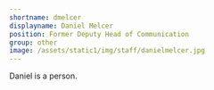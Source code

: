 ```yaml
---
shortname: dmelcer
displayname: Daniel Melcer
position: Former Deputy Head of Communication
group: other
image: /assets/static1/img/staff/danielmelcer.jpg
---
```

Daniel is a person.
